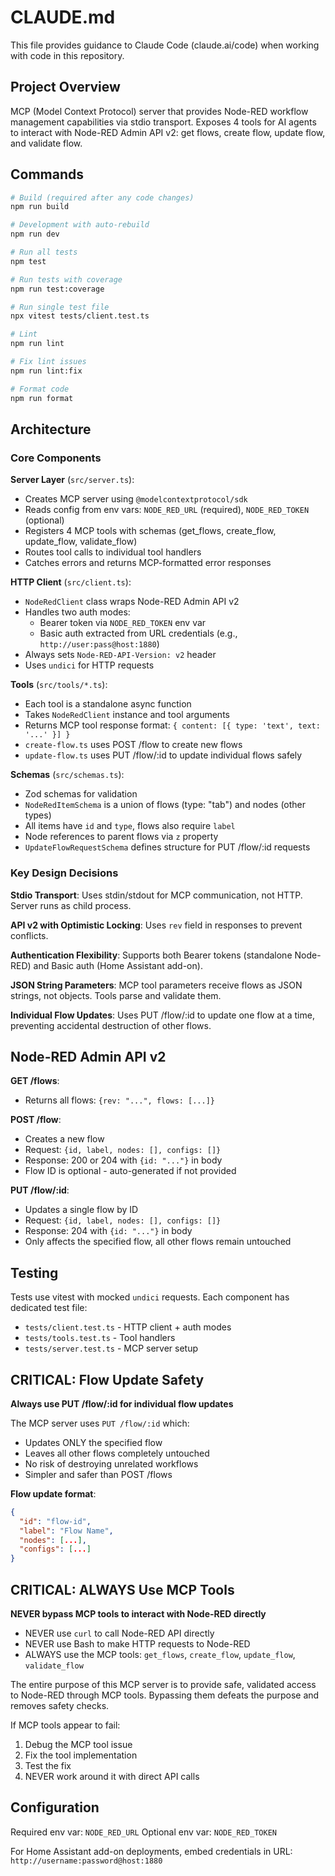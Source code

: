 # CLAUDE.md

This file provides guidance to Claude Code (claude.ai/code) when working with code in this repository.

## Project Overview

MCP (Model Context Protocol) server that provides Node-RED workflow management capabilities via stdio transport. Exposes 4 tools for AI agents to interact with Node-RED Admin API v2: get flows, create flow, update flow, and validate flow.

## Commands

```bash
# Build (required after any code changes)
npm run build

# Development with auto-rebuild
npm run dev

# Run all tests
npm test

# Run tests with coverage
npm run test:coverage

# Run single test file
npx vitest tests/client.test.ts

# Lint
npm run lint

# Fix lint issues
npm run lint:fix

# Format code
npm run format
```

## Architecture

### Core Components

**Server Layer** (`src/server.ts`):
- Creates MCP server using `@modelcontextprotocol/sdk`
- Reads config from env vars: `NODE_RED_URL` (required), `NODE_RED_TOKEN` (optional)
- Registers 4 MCP tools with schemas (get_flows, create_flow, update_flow, validate_flow)
- Routes tool calls to individual tool handlers
- Catches errors and returns MCP-formatted error responses

**HTTP Client** (`src/client.ts`):
- `NodeRedClient` class wraps Node-RED Admin API v2
- Handles two auth modes:
  - Bearer token via `NODE_RED_TOKEN` env var
  - Basic auth extracted from URL credentials (e.g., `http://user:pass@host:1880`)
- Always sets `Node-RED-API-Version: v2` header
- Uses `undici` for HTTP requests

**Tools** (`src/tools/*.ts`):
- Each tool is a standalone async function
- Takes `NodeRedClient` instance and tool arguments
- Returns MCP tool response format: `{ content: [{ type: 'text', text: '...' }] }`
- `create-flow.ts` uses POST /flow to create new flows
- `update-flow.ts` uses PUT /flow/:id to update individual flows safely

**Schemas** (`src/schemas.ts`):
- Zod schemas for validation
- `NodeRedItemSchema` is a union of flows (type: "tab") and nodes (other types)
- All items have `id` and `type`, flows also require `label`
- Node references to parent flows via `z` property
- `UpdateFlowRequestSchema` defines structure for PUT /flow/:id requests

### Key Design Decisions

**Stdio Transport**: Uses stdin/stdout for MCP communication, not HTTP. Server runs as child process.

**API v2 with Optimistic Locking**: Uses `rev` field in responses to prevent conflicts.

**Authentication Flexibility**: Supports both Bearer tokens (standalone Node-RED) and Basic auth (Home Assistant add-on).

**JSON String Parameters**: MCP tool parameters receive flows as JSON strings, not objects. Tools parse and validate them.

**Individual Flow Updates**: Uses PUT /flow/:id to update one flow at a time, preventing accidental destruction of other flows.

## Node-RED Admin API v2

**GET /flows**:
- Returns all flows: `{rev: "...", flows: [...]}`

**POST /flow**:
- Creates a new flow
- Request: `{id, label, nodes: [], configs: []}`
- Response: 200 or 204 with `{id: "..."}` in body
- Flow ID is optional - auto-generated if not provided

**PUT /flow/:id**:
- Updates a single flow by ID
- Request: `{id, label, nodes: [], configs: []}`
- Response: 204 with `{id: "..."}` in body
- Only affects the specified flow, all other flows remain untouched

## Testing

Tests use vitest with mocked `undici` requests. Each component has dedicated test file:
- `tests/client.test.ts` - HTTP client + auth modes
- `tests/tools.test.ts` - Tool handlers
- `tests/server.test.ts` - MCP server setup

## CRITICAL: Flow Update Safety

**Always use PUT /flow/:id for individual flow updates**

The MCP server uses `PUT /flow/:id` which:
- Updates ONLY the specified flow
- Leaves all other flows completely untouched
- No risk of destroying unrelated workflows
- Simpler and safer than POST /flows

**Flow update format**:
```json
{
  "id": "flow-id",
  "label": "Flow Name",
  "nodes": [...],
  "configs": [...]
}
```

## CRITICAL: ALWAYS Use MCP Tools

**NEVER bypass MCP tools to interact with Node-RED directly**

- NEVER use `curl` to call Node-RED API directly
- NEVER use Bash to make HTTP requests to Node-RED
- ALWAYS use the MCP tools: `get_flows`, `create_flow`, `update_flow`, `validate_flow`

The entire purpose of this MCP server is to provide safe, validated access to Node-RED through MCP tools. Bypassing them defeats the purpose and removes safety checks.

If MCP tools appear to fail:
1. Debug the MCP tool issue
2. Fix the tool implementation
3. Test the fix
4. NEVER work around it with direct API calls

## Configuration

Required env var: `NODE_RED_URL`
Optional env var: `NODE_RED_TOKEN`

For Home Assistant add-on deployments, embed credentials in URL: `http://username:password@host:1880`
